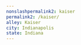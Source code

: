 ```yaml
---
﻿nonslashpermalink2: kaiser
permalink2: /kaiser/
alley: Kaiser
city: Indianapolis
state: Indiana
---
```

